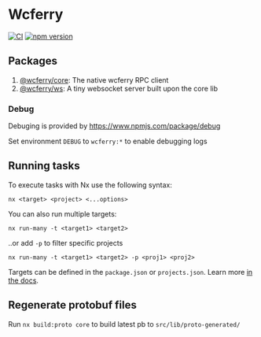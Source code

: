 # Wcferry

[![CI](https://github.com/stkevintan/node-wcferry/actions/workflows/ci.yml/badge.svg)](https://github.com/stkevintan/node-wcferry/actions/workflows/ci.yml)
[![npm version](https://badge.fury.io/js/@wcferry%2Fcore.svg)](https://badge.fury.io/js/@wcferry%2Fcore)

## Packages

1. [@wcferry/core](./packages/core): The native wcferry RPC client
2. [@wcferry/ws](./packages/ws): A tiny websocket server built upon the core lib

### Debug

Debuging is provided by https://www.npmjs.com/package/debug

Set environment `DEBUG` to `wcferry:*` to enable debugging logs

## Running tasks

To execute tasks with Nx use the following syntax:

```
nx <target> <project> <...options>
```

You can also run multiple targets:

```
nx run-many -t <target1> <target2>
```

..or add `-p` to filter specific projects

```
nx run-many -t <target1> <target2> -p <proj1> <proj2>
```

Targets can be defined in the `package.json` or `projects.json`. Learn more [in the docs](https://nx.dev/core-features/run-tasks).

## Regenerate protobuf files

Run `nx build:proto core` to build latest pb to `src/lib/proto-generated/`
